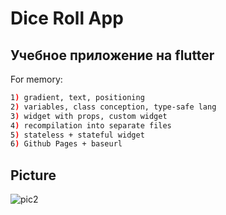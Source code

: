 # Dice Roll App
## Учебное приложение на flutter

For memory: 
```bash
1) gradient, text, positioning
2) variables, class conception, type-safe lang
3) widget with props, custom widget
4) recompilation into separate files
5) stateless + stateful widget
6) Github Pages + baseurl
```

## Picture
![pic2](https://github.com/glebov-evgeny/flutter-dice-roll/assets/35433087/eafb2f18-0850-4008-bc89-c8f227d47b1c)
